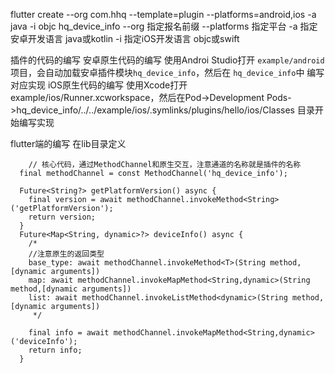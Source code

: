 
flutter create --org com.hhq --template=plugin --platforms=android,ios -a java -i objc hq_device_info
--org 指定报名前缀
--platforms 指定平台
-a 指定安卓开发语言 java或kotlin
-i 指定iOS开发语言 objc或swift

插件的代码的编写
安卓原生代码的编写
使用Androi Studio打开 `example/android`项目，会自动加载安卓插件模块`hq_device_info`，然后在 `hq_device_info`中 编写对应实现
iOS原生代码的编写
使用Xcode打开 example/ios/Runner.xcworkspace，然后在Pod->Development Pods->hq_device_info/../../example/ios/.symlinks/plugins/hello/ios/Classes 目录开始编写实现

flutter端的编写
在lib目录定义
```
    // 核心代码，通过MethodChannel和原生交互，注意通道的名称就是插件的名称
  final methodChannel = const MethodChannel('hq_device_info');

  Future<String?> getPlatformVersion() async {
    final version = await methodChannel.invokeMethod<String>('getPlatformVersion');
    return version;
  }
  Future<Map<String, dynamic>?> deviceInfo() async {
    /*
    //注意原生的返回类型
    base_type: await methodChannel.invokeMethod<T>(String method,[dynamic arguments])
    map: await methodChannel.invokeMapMethod<String,dynamic>(String method,[dynamic arguments])
    list: await methodChannel.invokeListMethod<dynamic>(String method,[dynamic arguments])
     */
    
    final info = await methodChannel.invokeMapMethod<String,dynamic>('deviceInfo');
    return info;
  }


```





